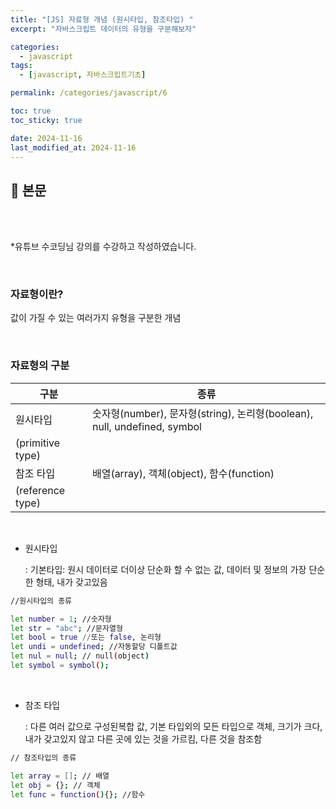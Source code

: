 ```yaml
---
title: "[JS] 자료형 개념 (원시타입, 참조타입) "
excerpt: "자바스크립트 데이터의 유형을 구분해보자"

categories:
  - javascript
tags:
  - [javascript, 자바스크립트기초]

permalink: /categories/javascript/6

toc: true
toc_sticky: true

date: 2024-11-16
last_modified_at: 2024-11-16
---
```


## 🦥 본문

<br>
<br>


*유튜브 수코딩님 강의를 수강하고 작성하였습니다.

<br>

### 자료형이란?

값이 가질 수 있는 여러가지 유형을 구분한 개념

<br>

### 자료형의 구분

| 구분            | 종류                                                                          |
|-----------------|-------------------------------------------------------------------------------|
| 원시타입        | 숫자형(number), 문자형(string), 논리형(boolean), null, undefined, symbol     |
| (primitive type)|                                                                               |
| 참조 타입       | 배열(array), 객체(object), 함수(function)                                     |
| (reference type)|                                                                               |

<br>

- 원시타입
    
    : 기본타입: 원시 데이터로 더이상 단순화 할 수 없는 값, 데이터 및 정보의 가장 단순한 형태, 내가 갖고있음 
    

```bash
//원시타입의 종류

let number = 1; //숫자형
let str = "abc"; //문자열형
let bool = true //또는 false, 논리형
let undi = undefined; //자동할당 디폴트값
let nul = null; // null(object)
let symbol = symbol();
```

<br>

- 참조 타입
    
    : 다른 여러 값으로 구성된복합 값, 기본 타입외의 모든 타입으로 객체, 크기가 크다, 내가 갖고있지 않고 다른 곳에 있는 것을 가르킴, 다른 것을 참조함
    

```bash
// 참조타입의 종류

let array = []; // 배열
let obj = {}; // 객체
let func = function(){}; //함수
```
<br>
<br>



